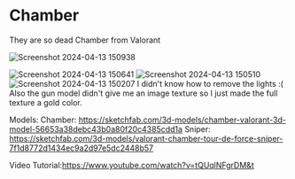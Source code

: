 # Chamber
They are so dead
Chamber from Valorant

![Screenshot 2024-04-13 150938](https://github.com/Tepoxyy/Chamber/assets/166188075/74aaa707-a6db-4a56-bba5-03efb6d53144)

![Screenshot 2024-04-13 150641](https://github.com/Tepoxyy/Chamber/assets/166188075/9ac565e3-7f89-4b5e-bf8d-af1103a854cd)
![Screenshot 2024-04-13 150510](https://github.com/Tepoxyy/Chamber/assets/166188075/9f525329-8613-4201-a082-2e0dab7d9e3b)
![Screenshot 2024-04-13 150207](https://github.com/Tepoxyy/Chamber/assets/166188075/061500de-992f-4e5f-836a-9011751c39e3)
I didn't know how to remove the lights :(
Also the gun model didn't give me an image texture so I just made the full texture a gold color.

Models:
Chamber: https://sketchfab.com/3d-models/chamber-valorant-3d-model-56653a38debc43b0a80f20c4385cdd1a
Sniper: https://sketchfab.com/3d-models/valorant-chamber-tour-de-force-sniper-7f1d8772d1434ec9a2d97e5dc2448b57

Video Tutorial:https://www.youtube.com/watch?v=tQUqlNFgrDM&t
